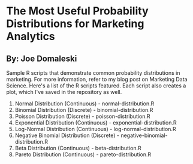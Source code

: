 # The Most Useful Probability Distributions for Marketing Analytics
## By: Joe Domaleski

Sample R scripts that demonstrate common probability distributions in marketing. For more information, refer to my blog post on Marketing Data Science. Here's a list of the R scripts featured. Each script also creates a plot, which I've saved in the repository as well.

1.	Normal Distribution (Continuous) - normal-distribution.R
2.	Binomial Distribution (Discrete) - binomial-distribution.R
3.	Poisson Distribution (Discrete) - poisson-distribution.R
4.	Exponential Distribution (Continuous) - exponential-distribution.R
5.	Log-Normal Distribution (Continuous) - log-normal-distribution.R
6.	Negative Binomial Distribution (Discrete) - negative-binomial-distribution.R
7.	Beta Distribution (Continuous) - beta-distribution.R
8.	Pareto Distribution (Continuous) - pareto-distribution.R
